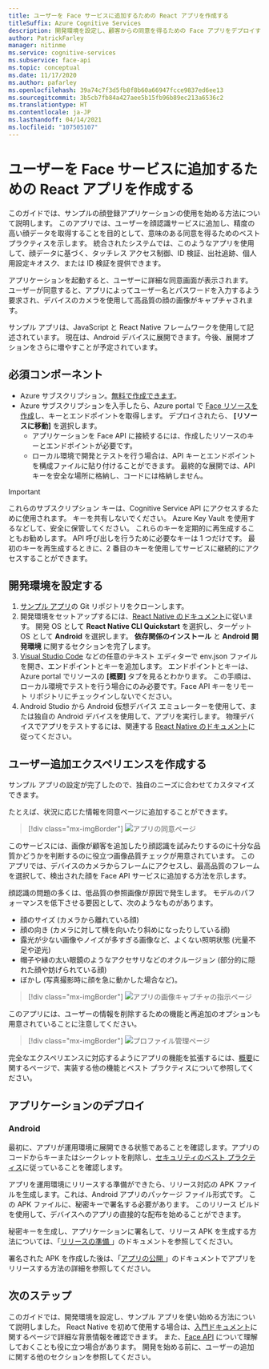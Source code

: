 ```yaml
---
title: ユーザーを Face サービスに追加するための React アプリを作成する
titleSuffix: Azure Cognitive Services
description: 開発環境を設定し、顧客からの同意を得るための Face アプリをデプロイする方法について説明します。
author: PatrickFarley
manager: nitinme
ms.service: cognitive-services
ms.subservice: face-api
ms.topic: conceptual
ms.date: 11/17/2020
ms.author: pafarley
ms.openlocfilehash: 39a74c7f3d5fb8f8b60a66947fcce9837ed6ee13
ms.sourcegitcommit: 3b5cb7fb84a427aee5b15fb96b89ec213a6536c2
ms.translationtype: HT
ms.contentlocale: ja-JP
ms.lasthandoff: 04/14/2021
ms.locfileid: "107505107"
---
```

# <a name="build-a-react-app-to-add-users-to-a-face-service"></a>ユーザーを Face サービスに追加するための React アプリを作成する

このガイドでは、サンプルの顔登録アプリケーションの使用を始める方法について説明します。 このアプリでは、ユーザーを顔認識サービスに追加し、精度の高い顔データを取得することを目的として、意味のある同意を得るためのベスト プラクティスを示します。 統合されたシステムでは、このようなアプリを使用して、顔データに基づく、タッチレス アクセス制御、ID 検証、出社追跡、個人用設定キオスク、または ID 検証を提供できます。

アプリケーションを起動すると、ユーザーに詳細な同意画面が表示されます。 ユーザーが同意すると、アプリによってユーザー名とパスワードを入力するよう要求され、デバイスのカメラを使用して高品質の顔の画像がキャプチャされます。

サンプル アプリは、JavaScript と React Native フレームワークを使用して記述されています。 現在は、Android デバイスに展開できます。今後、展開オプションをさらに増やすことが予定されています。

## <a name="prerequisites"></a>必須コンポーネント 

* Azure サブスクリプション。[無料で作成できます](https://azure.microsoft.com/free/cognitive-services/)。  
* Azure サブスクリプションを入手したら、Azure portal で [Face リソースを作成](https://portal.azure.com/#create/Microsoft.CognitiveServicesFace)し、キーとエンドポイントを取得します。 デプロイされたら、 **[リソースに移動]** を選択します。  
  * アプリケーションを Face API に接続するには、作成したリソースのキーとエンドポイントが必要です。  
  * ローカル環境で開発とテストを行う場合は、API キーとエンドポイントを構成ファイルに貼り付けることができます。 最終的な展開では、API キーを安全な場所に格納し、コードには格納しません。  

> [!IMPORTANT]
> これらのサブスクリプション キーは、Cognitive Service API にアクセスするために使用されます。 キーを共有しないでください。 Azure Key Vault を使用するなどして、安全に保管してください。 これらのキーを定期的に再生成することもお勧めします。 API 呼び出しを行うために必要なキーは 1 つだけです。 最初のキーを再生成するときに、2 番目のキーを使用してサービスに継続的にアクセスすることができます。

## <a name="set-up-the-development-environment"></a>開発環境を設定する

1. [サンプル アプリ](https://github.com/azure-samples/cognitive-services-FaceAPIEnrollmentSample)の Git リポジトリをクローンします。
1. 開発環境をセットアップするには、<a href="https://reactnative.dev/docs/environment-setup"  title="React Native のドキュメント"  target="_blank">React Native のドキュメント</a>に従います。 開発 OS として **React Native CLI Quickstart** を選択し、ターゲット OS として **Android** を選択します。 **依存関係のインストール** と **Android 開発環境** に関するセクションを完了します。
1. [Visual Studio Code](https://code.visualstudio.com/) などの任意のテキスト エディターで env.json ファイルを開き、エンドポイントとキーを追加します。 エンドポイントとキーは、Azure portal でリソースの **[概要]** タブを見るとわかります。 この手順は、ローカル環境でテストを行う場合にのみ必要です。Face API キーをリモート リポジトリにチェックインしないでください。
1. Android Studio から Android 仮想デバイス エミュレーターを使用して、または独自の Android デバイスを使用して、アプリを実行します。 物理デバイスでアプリをテストするには、関連する <a href="https://reactnative.dev/docs/running-on-device"  title="React Native のドキュメント"  target="_blank">React Native のドキュメント</a>に従ってください。  


## <a name="create-a-user-add-experience"></a>ユーザー追加エクスペリエンスを作成する  

サンプル アプリの設定が完了したので、独自のニーズに合わせてカスタマイズできます。

たとえば、状況に応じた情報を同意ページに追加することができます。

> [!div class="mx-imgBorder"]
> ![アプリの同意ページ](./media/enrollment-app/1-consent-1.jpg)

このサービスには、画像が顧客を追加したり顔認識を試みたりするのに十分な品質かどうかを判断するのに役立つ画像品質チェックが用意されています。 このアプリでは、デバイスのカメラからフレームにアクセスし、最高品質のフレームを選択して、検出された顔を Face API サービスに追加する方法を示します。 

顔認識の問題の多くは、低品質の参照画像が原因で発生します。 モデルのパフォーマンスを低下させる要因として、次のようなものがあります。
* 顔のサイズ (カメラから離れている顔)
* 顔の向き (カメラに対して横を向いたり斜めになったりしている顔)
* 露光が少ない画像やノイズが多すぎる画像など、よくない照明状態 (光量不足や逆光)
* 帽子や縁の太い眼鏡のようなアクセサリなどのオクルージョン (部分的に隠れた顔や妨げられている顔)
* ぼかし (写真撮影時に顔を急に動かした場合など)。 

> [!div class="mx-imgBorder"]
> ![アプリの画像キャプチャの指示ページ](./media/enrollment-app/4-instruction.jpg)

このアプリには、ユーザーの情報を削除するための機能と再追加のオプションも用意されていることに注意してください。

> [!div class="mx-imgBorder"]
> ![プロファイル管理ページ](./media/enrollment-app/10-manage-2.jpg)

完全なエクスペリエンスに対応するようにアプリの機能を拡張するには、[概要](enrollment-overview.md)に関するページで、実装する他の機能とベスト プラクティスについて参照してください。

## <a name="deploy-the-app"></a>アプリケーションのデプロイ

### <a name="android"></a>Android

最初に、アプリが運用環境に展開できる状態であることを確認します。アプリのコードからキーまたはシークレットを削除し、[セキュリティのベスト プラクティス](../cognitive-services-security.md?tabs=command-line%2ccsharp)に従っていることを確認します。

アプリを運用環境にリリースする準備ができたら、リリース対応の APK ファイルを生成します。これは、Android アプリのパッケージ ファイル形式です。 この APK ファイルに、秘密キーで署名する必要があります。 このリリース ビルドを使用して、デバイスへのアプリの直接的な配布を始めることができます。 

秘密キーを生成し、アプリケーションに署名して、リリース APK を生成する方法については、「<a href="https://developer.android.com/studio/publish/preparing#publishing-build"  title="リリースの準備"  target="_blank">リリースの準備 </a>」のドキュメントを参照してください。  

署名された APK を作成した後は、「<a href="https://developer.android.com/studio/publish"  title="アプリの公開"  target="_blank">アプリの公開 </a>」のドキュメントでアプリをリリースする方法の詳細を参照してください。

## <a name="next-steps"></a>次のステップ  

このガイドでは、開発環境を設定し、サンプル アプリを使い始める方法について説明しました。 React Native を初めて使用する場合は、[入門ドキュメント](https://reactnative.dev/docs/getting-started)に関するページで詳細な背景情報を確認できます。 また、[Face API](Overview.md) について理解しておくことも役に立つ場合があります。 開発を始める前に、ユーザーの追加に関する他のセクションを参照してください。